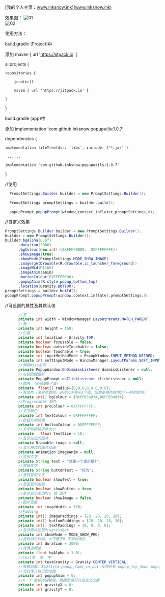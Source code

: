 

[我的个人主页：www.inksnow.ink](www.inksnow.ink)


效果图：
![01](https://github.com/inksnow/popuputils/blob/master/11.jpg)  
![02](https://github.com/inksnow/popuputils/blob/master/001.gif)  

使用方法：<br>  

build.gradle (Project)中  

添加   maven { url 'https://jitpack.io' }  

allprojects {  

    repositories {  
    
        jcenter()  
        
        maven { url 'https://jitpack.io' }  
        
    }  
    
}  

build.gradle (app)中  

添加   implementation 'com.github.inksnow:popuputils:1.0.7'  

dependencies {  

    implementation fileTree(dir: 'libs', include: ['*.jar'])  
    
     ......  
     
    implementation 'com.github.inksnow:popuputils:1.0.7'  
    
}  

 //使用  

```Java
  PromptSettings.Builder builder = new PromptSettings.Builder();  
  
  PromptSettings promptSettings = builder.build();  
  
  popupPrompt.popupPrompt(window,context,inflater,promptSettings,0);  
  ```
  
  //自定义效果  
  ```Java
PromptSettings.Builder builder = new PromptSettings.Builder(); 
builder = new PromptSettings.Builder();
builder.bgAlpha(0.6f)
        .duration(2000)
        .bgColour(new int[]{0XFFFF0000,  0XFFFFFFFF})
        .showImage(true)
        .showMode(PromptSettings.MODE_SHOW_IMAGE)
        .image(getDrawable(R.drawable.ic_launcher_foreground))
        .imageWidth(160)
        .imageAnim(anim)
        .buttonColour(0XFFFF0000)
        .popupAnim(R.style.popup_bottom_top)
        .location(Gravity.BOTTOM);
 promptSettings = builder.build();
popupPrompt.popupPrompt(window,context,inflater,promptSettings,0);
```
//可设置的属性及其默认值  
  ```Java
        //宽
        private int width = WindowManager.LayoutParams.MATCH_PARENT;
        //高
        private int height = 160;
        //位置
        private int location = Gravity.TOP;
        private boolean focusable = false;
        private boolean outsideTouchable = false;
        private boolean touchable = true;
        private int inputMethodMode = PopupWindow.INPUT_METHOD_NEEDED;
        private int softInputMode = WindowManager.LayoutParams.SOFT_INPUT_ADJUST_RESIZE;
        //弹窗miss监听
        private PopupWindow.OnDismissListener dismissListener = null;
        //右侧按键监听
        private PopupPrompt.onClickListener clickListener = null;
        //圆角 （必须是8个值）
        private  float[] radius={0,0,0,0,0,0,0,0};
        //背景色（渐变色数组，必须大于等于2个值，如果是单色就用2个一样的颜色）
        private int[] bgColour = {0XFF03a9f4,0XFF03a9f4};
        //ProgressBar 颜色
        private int proColour = 0XFFFFFFFF;
        //文字颜色
        private int textColour = 0XFFFFFFFF;
        //按钮文字颜色
        private int buttonColour = 0XFFFFFFFF;
        //文字和按钮字体大小
        private   float textSize = 18;
        //显示左边的图片
        private Drawable image = null;
        //显示左边的图片动画
        private Animation imageAnim = null;
        //提示文字
        private String text = "这是一个提示框!";
        //按钮文字
        private String buttonText = "好的";
        //是否显示文字
        private boolean showText = true;
        //是否显示按钮
        private boolean showButton = true;
        //是否显示左边Pro 或 图片
        private boolean showImage = false;
        //图片宽度
        private int imageWidth = 120;
        //Padding
        private int[] imagePaddings = {20, 20, 20, 20};
        private int[] buttonPaddings = {20, 20, 20, 20};
        private int[] textPaddings = {0, 0, 0, 0};
        //显示图片还是ProgressBar
        private int showMode = MODE_SHOW_PRO;
        //自动消失时间，小于等于0 不自动消失
        private int duration = 3000;
        //背景透明度
        private float bgAlpha = 1.0f;
        //text左  右  中
        private int textGravity = Gravity.CENTER_VERTICAL;
        //弹窗动画，默认style.popup_fade_in_out 写好的有 popup_top_down popup_bottom_top popup_left_right
        //可以传入自己的动画
        private int popupAnim = 0;
        //X  Y 坐标的偏移值，根据此值可以自定义位置
        private int gravityX = 0;
        private int gravityY = 0;

  ```


 

